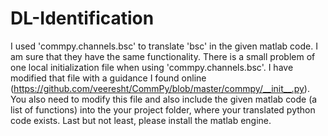 # DL-Identification

I used 'commpy.channels.bsc' to translate 'bsc' in the given matlab code. I am sure that they have the same functionality. There is a small problem of one local initialization file when using 'commpy.channels.bsc'. I have modified that file with a guidance I found online (https://github.com/veeresht/CommPy/blob/master/commpy/__init__.py). You also need to modify this file and also include the given matlab code (a list of functions) into the your project folder, where your translated python code exists. Last but not least, please install the matlab engine.

